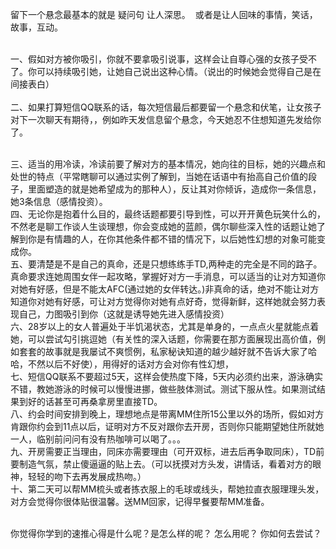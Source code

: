 
留下一个悬念最基本的就是 疑问句 让人深思。  或者是让人回味的事情，笑话，故事，互动。

<br/>一、假如对方被你吸引，你就不要拿吸引说事，这样会让自尊心强的女孩子受不了。你可以持续吸引她，让她自己说出这种心情。（说出的时候她会觉得自己是在间接表白）
<br/>
<br/>二、如果打算短信QQ联系的话，每次短信最后都要留一个悬念和伏笔，让女孩子对下一次聊天有期待，，例如昨天发信息留个悬念，今天她忍不住想知道先发给你了。<br/>

<br/>三、适当的用冷读，冷读前要了解对方的基本情况，她向往的目标，她的兴趣点和处世的特点（平常瞎聊可以通过实例了解到，当她在话语中有抬高自己价值的段子，里面塑造的就是她希望成为的那种人），反让其对你倾诉，造成你一条信息，她3条信息（感情投资）。
<br/>四、无论你是抱着什么目的，最终话题都要引导到性，可以开开黄色玩笑什么的，不然老是聊工作谈人生谈理想，你会变成她的蓝颜，偶尔聊些深入性的话题让她了解到你是有情趣的人，在你其他条件都不错的情况下，以后她性幻想的对象可能变成你。
<br/>五、要清楚是不是自己的真命，还是只想练练手TD,两种走的完全是不同的路子。真命要求连她周围女伴一起攻略，掌握好对方一手消息，可以适当的让对方知道你对她有好感，但是不能太AFC(通过她的女伴转达。)非真命的话，绝对不能让对方知道你对她有好感，可让对方觉得你对她有点好奇，觉得新鲜，这样她就会努力表现自己，力图吸引到你（这就是诱导她先进入感情投资）
<br/>六、28岁以上的女人普遍处于半饥渴状态，尤其是单身的，一点点火星就能点着她，可以尝试勾引挑逗她（有关性的深入话题，你需要在那方面展现出高价值，例如套套的故事就是我屡试不爽惯例，私家秘诀知道的越少越好就不告诉大家了哈哈，不然以后不好使），用得好的话对方会对你有性幻想，
<br/>七、短信QQ联系不要超过5天，这样会使热度下降，5天内必须约出来，游泳确实不错，教她游泳的时候可以慢慢进挪，做些肢体测试。测试下服从性。如果测试结果到好的话甚至可再桑拿房里直接TD。
<br/>八、约会时间安排到晚上，理想地点是带离MM住所15公里以外的场所，假如对方肯跟你约会到11点以后，证明对方不反对跟你去开房，否则你只能期望她住所就她一人，临别前问问有没有热咖啡可以喝了。。。
<br/>九、开房需要正当理由，同床亦需要理由（可开双标，进去后再争取同床），TD前要制造气氛，禁止傻逼逼的贴上去。（可以抚摸对方头发，讲情话，看着对方的眼神，轻轻的吻下去再发展成热吻。）
<br/>十、第二天可以帮MM梳头或者拣衣服上的毛球或线头，帮她拉直衣服理理头发，对方会觉得你很体贴很温馨。送MM回家，记得早餐要帮MM准备。

<br/> 你觉得你学到的速推心得是什么呢？是怎么样的呢？ 怎么用呢？ 你如何去尝试？
